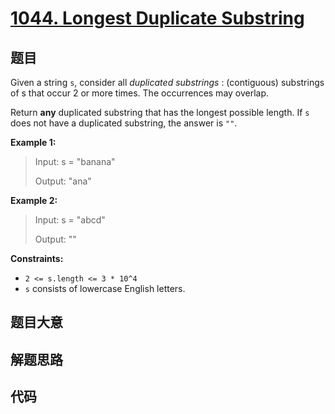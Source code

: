 # [1044. Longest Duplicate Substring](https://leetcode.com/problems/longest-duplicate-substring/)

## 题目

Given a string `s`, consider all _duplicated substrings_ : (contiguous)
substrings of s that occur 2 or more times. The occurrences may overlap.

Return **any** duplicated substring that has the longest possible length. If
`s` does not have a duplicated substring, the answer is `""`.

**Example 1:**

> Input: s = "banana"
>
> Output: "ana"

**Example 2:**

> Input: s = "abcd"
>
> Output: ""

**Constraints:**

- `2 <= s.length <= 3 * 10^4`
- `s` consists of lowercase English letters.

## 题目大意

## 解题思路

## 代码

```javascript

```
